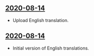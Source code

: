 ## [2020-08-14](https://github.com/faktaoklimatu/graphics/blob/b7315fa4c36a318cab0d3a8ca9221fe6d0c5f27c/data-visualization/emissions/czechia/ghg-emissions-in-czechia-by-sector/en-emissions-czechia.ai)

- Upload English translation.

## [2020-08-14](https://github.com/faktaoklimatu/graphics/blob/bf758f8b6157256facd2a2f32c5e9527cec89725/Data%20visualization/Emissions/Czechia/GHG%20emissions%20in%20Czechia%20by%20sector/en-emissions-czechia.ai)

- Initial version of English translations.

